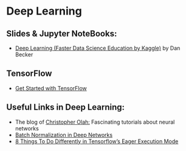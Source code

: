# Deep Learning
## Slides & Jupyter NoteBooks:

* [Deep Learning (Faster Data Science Education by Kaggle)](https://www.kaggle.com/learn/deep-learning) by Dan Becker <br>

## TensorFlow
* [Get Started with TensorFlow](https://www.tensorflow.org/tutorials/)

## Useful Links in Deep Learning:
* The blog of [Christopher Olah:](http://colah.github.io) Fascinating tutorials about neural networks
* [Batch Normalization in Deep Networks](https://www.learnopencv.com/batch-normalization-in-deep-networks/)
* [8 Things To Do Differently in Tensorflow’s Eager Execution Mode](https://medium.com/coinmonks/8-things-to-do-differently-in-tensorflows-eager-execution-mode-47cf429aa3ad)
